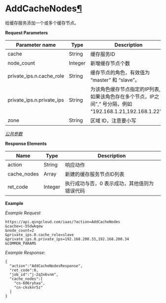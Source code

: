 ---
---

# AddCacheNodes[¶](#addcachenodes "永久链接至标题")

给缓存服务添加一个或多个缓存节点。

**Request Parameters**

| Parameter name | Type | Description | Required |
| --- | --- | --- | --- |
| cache | String | 缓存服务ID | Yes |
| node_count | Integer | 新增缓存节点个数 | Yes |
| private_ips.n.cache_role | String | 缓存节点的角色，有效值为 “master” 和 “slave”。 | No |
| private_ips.n.private_ips | String | 为该角色缓存节点指定的IP列表, 如果该角色存在多个节点，IP之间”,” 号分隔，例如 “192.168.1.21,192.168.1.22”。 | No |
| zone | String | 区域 ID，注意要小写 | Yes |

[_公共参数_](../../common/parameters.html#api-common-parameters)

**Response Elements**

| Name | Type | Description |
| --- | --- | --- |
| action | String | 响应动作 |
| cache_nodes | Array | 新建的缓存服务节点ID列表 |
| ret_code | Integer | 执行成功与否，0 表示成功，其他值则为错误代码 |

**Example**

_Example Request_

```
https://api.qingcloud.com/iaas/?action=AddCacheNodes
&cache=c-55dwkqew
&node_count=2
&private_ips.0.cache_role=slave
&private_ips.0.private_ips=192.168.200.33,192.168.200.34
&COMMON_PARAMS
```

_Example Response_:

```
{
  "action":"AddCacheNodesResponse",
  "ret_code":0,
  "job_id":"j-2q3x6vnm",
  "cache_nodes":[
    "cn-606ryhaa",
    "cn-cksknr5z"
  ]
}
```
